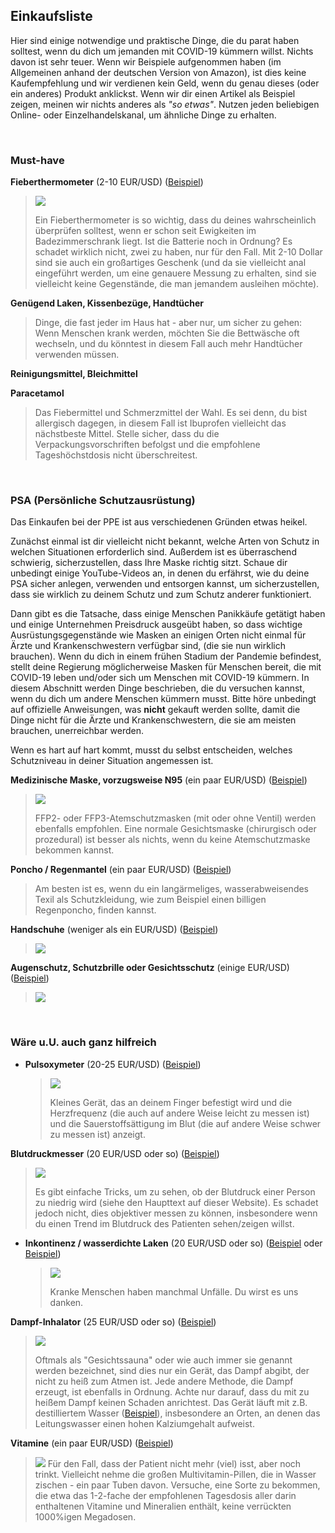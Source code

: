 ## Einkaufsliste

Hier sind einige notwendige und praktische Dinge, die du parat haben solltest, wenn du dich um jemanden mit COVID-19 kümmern willst. Nichts davon ist sehr teuer. Wenn wir Beispiele aufgenommen haben (im Allgemeinen anhand der deutschen Version von Amazon), ist dies keine Kaufempfehlung und wir verdienen kein Geld, wenn du genau dieses (oder ein anderes) Produkt anklickst. Wenn wir dir einen Artikel als Beispiel zeigen, meinen wir nichts anderes als *"so etwas"*. Nutzen jeden beliebigen Online- oder Einzelhandelskanal, um ähnliche Dinge zu erhalten. 

&nbsp;

### Must-have

**Fieberthermometer** (2-10 EUR/USD) ([Beispiel](https://www.amazon.de/gp/product/B001NYHXYS))

   > ![](/images/thermometer.png)
   >
   > Ein Fieberthermometer is so wichtig, dass du deines wahrscheinlich überprüfen solltest, wenn er schon seit Ewigkeiten im Badezimmerschrank liegt. Ist die Batterie noch in Ordnung? Es schadet wirklich nicht, zwei zu haben, nur für den Fall. Mit 2-10 Dollar sind sie auch ein großartiges Geschenk (und da sie vielleicht anal eingeführt werden, um eine genauere Messung zu erhalten, sind sie vielleicht keine Gegenstände, die man jemandem ausleihen möchte).

**Genügend Laken, Kissenbezüge, Handtücher**
   
   > Dinge, die fast jeder im Haus hat - aber nur, um sicher zu gehen: Wenn Menschen krank werden, möchten Sie die Bettwäsche oft wechseln, und du könntest in diesem Fall auch mehr Handtücher verwenden müssen.
   
**Reinigungsmittel, Bleichmittel**

**Paracetamol**

  > Das Fiebermittel und Schmerzmittel der Wahl. Es sei denn, du bist allergisch dagegen, in diesem Fall ist Ibuprofen vielleicht das nächstbeste Mittel. Stelle sicher, dass du die Verpackungsvorschriften befolgst und die empfohlene Tageshöchstdosis nicht überschreitest.

&nbsp;

### PSA (Persönliche Schutzausrüstung)

Das Einkaufen bei der PPE ist aus verschiedenen Gründen etwas heikel.

Zunächst einmal ist dir vielleicht nicht bekannt, welche Arten von Schutz in welchen Situationen erforderlich sind. Außerdem ist es überraschend schwierig, sicherzustellen, dass Ihre Maske richtig sitzt. Schaue dir unbedingt einige YouTube-Videos an, in denen du erfährst, wie du deine PSA sicher anlegen, verwenden und entsorgen kannst, um sicherzustellen, dass sie wirklich zu deinem Schutz und zum Schutz anderer funktioniert.

Dann gibt es die Tatsache, dass einige Menschen Panikkäufe getätigt haben und einige Unternehmen Preisdruck ausgeübt haben, so dass wichtige Ausrüstungsgegenstände wie Masken an einigen Orten nicht einmal für Ärzte und Krankenschwestern verfügbar sind, (die sie nun wirklich brauchen). Wenn du dich in einem frühen Stadium der Pandemie befindest, stellt deine Regierung möglicherweise Masken für Menschen bereit, die mit COVID-19 leben und/oder sich um Menschen mit COVID-19 kümmern. In diesem Abschnitt werden Dinge beschrieben, die du versuchen kannst, wenn du dich um andere Menschen kümmern musst. Bitte höre unbedingt auf offizielle Anweisungen, was **nicht** gekauft werden sollte, damit die Dinge nicht für die Ärzte und Krankenschwestern, die sie am meisten brauchen, unerreichbar werden. 

Wenn es hart auf hart kommt, musst du selbst entscheiden, welches Schutzniveau in deiner Situation angemessen ist.

**Medizinische Maske, vorzugsweise N95** (ein paar EUR/USD) ([Beispiel](https://www.amazon.de/dp/B085H6Y6HN))
   > ![](/images/mask.png)
   >
   > FFP2- oder FFP3-Atemschutzmasken (mit oder ohne Ventil) werden ebenfalls empfohlen. Eine normale Gesichtsmaske (chirurgisch oder prozedural) ist besser als nichts, wenn du keine Atemschutzmaske bekommen kannst.

**Poncho / Regenmantel** (ein paar EUR/USD) ([Beispiel](https://www.amazon.de/dp/B07DFDFFRX))

   > Am besten ist es, wenn du ein langärmeliges, wasserabweisendes Texil als Schutzkleidung, wie zum Beispiel einen billigen Regenponcho, finden kannst. 

**Handschuhe** (weniger als ein EUR/USD) ([Beispiel](https://www.amazon.de/dp/B01LWJ80C7))
   > ![](/images/gloves.png)

**Augenschutz, Schutzbrille oder Gesichtsschutz** (einige EUR/USD) ([Beispiel](https://www.amazon.de/dp/B002THV25Y))
   > ![](/images/glasses.png)
   >

&nbsp;

### Wäre u.U. auch ganz hilfreich

* **Pulsoxymeter** (20-25 EUR/USD) ([Beispiel](https://www.amazon.de/gp/product/B07P3ZS6L3))
   > ![](/images/pulse-oxi.png)
   >
   > Kleines Gerät, das an deinem Finger befestigt wird und die Herzfrequenz (die auch auf andere Weise leicht zu messen ist) und die Sauerstoffsättigung im Blut (die auf andere Weise schwer zu messen ist) anzeigt.

**Blutdruckmesser** (20 EUR/USD oder so) ([Beispiel](https://www.amazon.de/gp/product/B07KY867ZH))
   > ![](/images/blood-pressure.png)
   >
   > Es gibt einfache Tricks, um zu sehen, ob der Blutdruck einer Person zu niedrig wird (siehe den Haupttext auf dieser Website). Es schadet jedoch nicht, dies objektiver messen zu können, insbesondere wenn du einen Trend im Blutdruck des Patienten sehen/zeigen willst.

* **Inkontinenz / wasserdichte Laken** (20 EUR/USD oder so) ([Beispiel](https://www.amazon.de/Comfortcare-Inkontinenz-Bettw%C3%A4sche-waschbar-Blau/dp/B07W7CCQVG) oder [Beispiel](https://www.amazon.de/Co-operative-Independent-Living-Bettdeckenbezug-wasserabweisend/dp/B00BJMA8X2))
   > ![](/images/sheet.png)
   >
   > Kranke Menschen haben manchmal Unfälle. Du wirst es uns danken.

**Dampf-Inhalator** (25 EUR/USD oder so) ([Beispiel](https://www.amazon.de/gp/product/B07SNQH6CZ))
   > ![](/images/steam.png)
   >
   > Oftmals als "Gesichtssauna" oder wie auch immer sie genannt werden bezeichnet, sind dies nur ein Gerät, das Dampf abgibt, der nicht zu heiß zum Atmen ist. Jede andere Methode, die Dampf erzeugt, ist ebenfalls in Ordnung. Achte nur darauf, dass du mit zu heißem Dampf keinen Schaden anrichtest. Das Gerät läuft mit z.B. destilliertem Wasser ([Beispiel](https://www.amazon.de/gp/product/B07J5Y95MQ)), insbesondere an Orten, an denen das Leitungswasser einen hohen Kalziumgehalt aufweist. 

**Vitamine** (ein paar EUR/USD) ([Beispiel](https://www.amazon.de/dp/B07S63PCZK))
   > ![](/Bilder/multi-vitamin.png)
   > Für den Fall, dass der Patient nicht mehr (viel) isst, aber noch trinkt. Vielleicht nehme die großen Multivitamin-Pillen, die in Wasser zischen - ein paar Tuben davon. Versuche, eine Sorte zu bekommen, die etwa das 1-2-fache der empfohlenen Tagesdosis aller darin enthaltenen Vitamine und Mineralien enthält, keine verrückten 1000%igen Megadosen.
